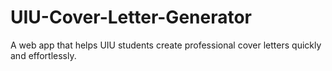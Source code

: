 # UIU-Cover-Letter-Generator
A web app that helps UIU students create professional cover letters quickly and effortlessly.
